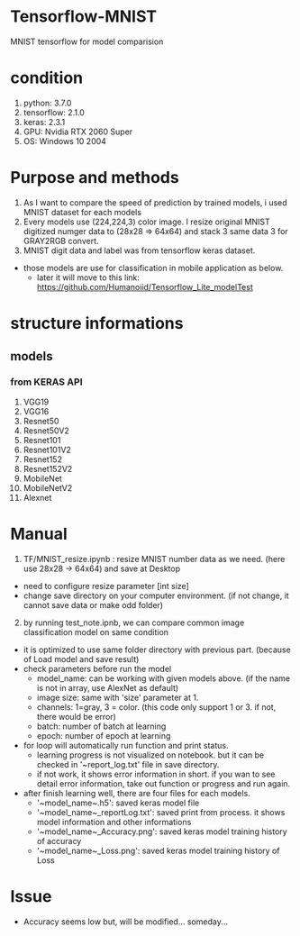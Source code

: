 # Tensorflow-MNIST
 MNIST tensorflow for model comparision

# condition
1. python: 3.7.0
2. tensorflow: 2.1.0
3. keras: 2.3.1
4. GPU: Nvidia RTX 2060 Super
5. OS: Windows 10 2004

# Purpose and methods
1. As I want to compare the speed of prediction by trained models, i used MNIST dataset for each models
2. Every models use (224,224,3) color image. I resize original MNIST digitized numger data to (28x28 => 64x64) and stack 3 same data 3 for GRAY2RGB convert.
3. MNIST digit data and label was from tensorflow keras dataset.

* those models are use for classification in mobile application as below.
  * later it will move to this link: https://github.com/Humanoiid/Tensorflow_Lite_modelTest


# structure informations

## models

### from KERAS API
1. VGG19
2. VGG16
3. Resnet50
4. Resnet50V2
5. Resnet101
6. Resnet101V2
7. Resnet152
8. Resnet152V2
9. MobileNet
10. MobileNetV2
11. Alexnet

# Manual 
1. TF/MNIST_resize.ipynb : resize MNIST number data as we need. (here use 28x28 -> 64x64) and save at Desktop
  * need to configure resize parameter [int size]
  * change save directory on your computer environment. (if not change, it cannot save data or make odd folder)
2. by running test_note.ipnb, we can compare common image classification model on same condition
  * it is optimized to use same folder directory with previous part. (because of Load model and save result)
  * check parameters before run the model
    * model_name: can be working with given models above. (if the name is not in array, use AlexNet as default)
    * image size: same with 'size' parameter at 1.
    * channels: 1=gray, 3 = color. (this code only support 1 or 3. if not, there would be error)
    * batch: number of batch at learning
    * epoch: number of epoch at learning
  * for loop will automatically run function and print status.
    * learning progress is not visualized on notebook. but it can be checked in '~report_log.txt' file in save directory.
    * if not work, it shows error information in short. if you wan to see detail error information, take out function or progress and run again.
  * after finish learning well, there are four files for each models.
    * '~model_name~.h5': saved keras model file
    * '~model_name~_reportLog.txt': saved print from process. it shows model information and other informations
    * '~model_name~_Accuracy.png': saved keras model training history of accuracy
    * '~model_name~_Loss.png': saved keras model training history of Loss

# Issue
  * Accuracy seems low but, will be modified... someday...
